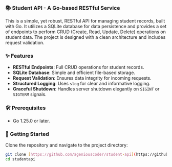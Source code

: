 ### 📚 Student API - A Go-based RESTful Service

This is a simple, yet robust, RESTful API for managing student records, built with Go. It utilizes a SQLite database for data persistence and provides a set of endpoints to perform CRUD (Create, Read, Update, Delete) operations on student data. The project is designed with a clean architecture and includes request validation.

### ✨ Features
- **RESTful Endpoints**: Full CRUD operations for student records.
- **SQLite Database**: Simple and efficient file-based storage.
- **Request Validation**: Ensures data integrity for incoming requests.
- **Structured Logging**: Uses `slog` for clear and informative logging.
- **Graceful Shutdown**: Handles server shutdown elegantly on `SIGINT` or `SIGTERM` signals.

### 🛠️ Prerequisites
- Go 1.25.0 or later.

### 🚀 Getting Started

Clone the repository and navigate to the project directory:

```bash
git clone [https://github.com/ageniouscoder/student-api](https://github.com/ageniouscoder/student-api)
cd studentapi
